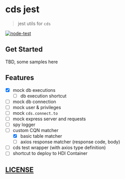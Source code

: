 # cds jest

> jest utils for `cds`

[![node-test](https://github.com/Soontao/cds-jest/actions/workflows/nodejs.yml/badge.svg)](https://github.com/Soontao/cds-jest/actions/workflows/nodejs.yml)


## Get Started

TBD, some samples here


## Features

- [x] mock db executions
  - [ ] db execution shortcut
- [ ] mock db connection
- [ ] mock user & privileges
- [ ] mock `cds.connect.to`
- [ ] mock express server and requests
- [ ] spy logger
- [ ] custom CQN matcher
  - [x] basic table matcher
  - [ ] axios response matcher (response code, body)
- [ ] cds test wrapper (with axios type definition)
- [ ] shortcut to deploy to HDI Container

## [LICENSE](./LICENSE)
